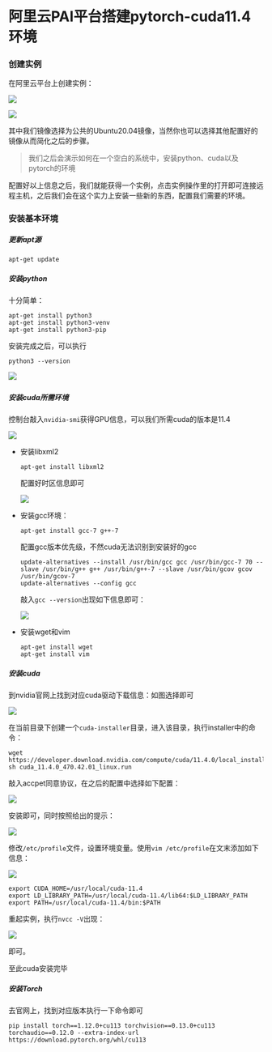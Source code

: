 # 阿里云PAI平台搭建pytorch-cuda11.4环境


### 创建实例

在阿里云平台上创建实例：

![](./platform.png)

![](./platform_config.png)

其中我们镜像选择为公共的Ubuntu20.04镜像，当然你也可以选择其他配置好的镜像从而简化之后的步骤。

> 我们之后会演示如何在一个空白的系统中，安装python、cuda以及pytorch的环境

配置好以上信息之后，我们就能获得一个实例，点击实例操作里的打开即可连接远程主机，之后我们会在这个实力上安装一些新的东西，配置我们需要的环境。

### 安装基本环境

##### 更新apt源

```shell
apt-get update
```

##### 安装python

十分简单：

```shell
apt-get install python3
apt-get install python3-venv
apt-get install python3-pip
```

安装完成之后，可以执行

```shell
python3 --version
```

![](./python.png)

##### 

##### 安装cuda所需环境

控制台敲入`nvidia-smi`获得GPU信息，可以我们所需cuda的版本是11.4

![](cuda-version.png)

- 安装libxml2
  
  ```shell
  apt-get install libxml2
  ```
  
  配置好时区信息即可
  
  ![](./area.png)

- 安装gcc环境：
  
  ```shell
  apt-get install gcc-7 g++-7
  ```
  
  配置gcc版本优先级，不然cuda无法识别到安装好的gcc
  
  ```shell
  update-alternatives --install /usr/bin/gcc gcc /usr/bin/gcc-7 70 --slave /usr/bin/g++ g++ /usr/bin/g++-7 --slave /usr/bin/gcov gcov /usr/bin/gcov-7
  update-alternatives --config gcc
  ```
  
  敲入`gcc --version`出现如下信息即可：
  
  ![](./gcc.png)

- 安装wget和vim
  
  ```shell
  apt-get install wget
  apt-get install vim
  ```



##### 安装cuda

到nvidia官网上找到对应cuda驱动下载信息：如图选择即可

![](./cuda-installer.png)

在当前目录下创建一个`cuda-installer`目录，进入该目录，执行installer中的命令：

```shell
wget https://developer.download.nvidia.com/compute/cuda/11.4.0/local_installers/cuda_11.4.0_470.42.01_linux.run
sh cuda_11.4.0_470.42.01_linux.run
```

敲入accpet同意协议，在之后的配置中选择如下配置：

![](./cuda-installer-config.png)

安装即可，同时按照给出的提示：

![](./cuda-env.png)

修改`/etc/profile`文件，设置环境变量。使用`vim /etc/profile`在文末添加如下信息：

![](./cuda-profile.png)

```shell
export CUDA_HOME=/usr/local/cuda-11.4
export LD_LIBRARY_PATH=/usr/local/cuda-11.4/lib64:$LD_LIBRARY_PATH
export PATH=/usr/local/cuda-11.4/bin:$PATH
```

重起实例，执行`nvcc -V`出现：

![](./nvcc.png)

即可。

至此cuda安装完毕

##### 安装Torch

去官网上，找到对应版本执行一下命令即可

```
pip install torch==1.12.0+cu113 torchvision==0.13.0+cu113 torchaudio==0.12.0 --extra-index-url https://download.pytorch.org/whl/cu113
```

